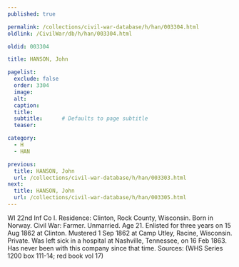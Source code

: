 ```yaml
---
published: true

permalink: /collections/civil-war-database/h/han/003304.html
oldlink: /CivilWar/db/h/han/003304.html

oldid: 003304

title: HANSON, John

pagelist:
  exclude: false
  order: 3304
  image: 
  alt:
  caption:
  title:
  subtitle:      # Defaults to page subtitle
  teaser:

category: 
  - H 
  - HAN

previous:
  title: HANSON, John
  url: /collections/civil-war-database/h/han/003303.html  
next:
  title: HANSON, John
  url: /collections/civil-war-database/h/han/003305.html   
---
```

WI 22nd Inf Co I. Residence: Clinton, Rock County, Wisconsin. Born in Norway. Civil War: Farmer. Unmarried. Age 21. Enlisted for three years on 15 Aug 1862 at Clinton. Mustered 1 Sep 1862 at Camp Utley, Racine, Wisconsin. Private. Was left sick in a hospital at Nashville, Tennessee, on 16 Feb 1863. Has never been with this company since that time. Sources: (WHS Series 1200 box 111-14; red book vol 17)